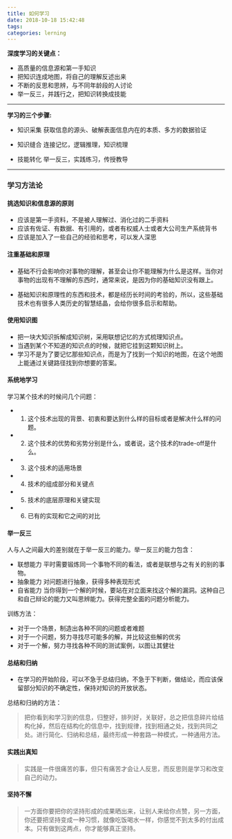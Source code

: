 ```yaml
---
title: 如何学习
date: 2018-10-18 15:42:48
tags:
categories: lerning
---
```


**深度学习的关键点：**

* 高质量的信息源和第一手知识
* 把知识连成地图，将自己的理解反述出来
* 不断的反思和思辨，与不同年龄段的人讨论
* 举一反三，并践行之，把知识转换成技能

---

**学习的三个步骤:**

* 知识采集
    获取信息的源头、破解表面信息内在的本质、多方的数据验证

* 知识缝合
    连接记忆，逻辑推理，知识梳理
    
* 技能转化
    举一反三，实践练习，传授教导
    
---

### 学习方法论

#### 挑选知识和信息源的原则

* 应该是第一手资料，不是被人理解过、消化过的二手资料
* 应该有佐证、有数据、有引用的，或者有权威人士或者大公司生产系统背书
* 应该是加入了一些自己的经验和思考，可以发人深思


#### 注重基础和原理

* 基础不行会影响你对事物的理解，甚至会让你不能理解为什么是这样。当你对事物的出现有不理解的东西时，通常来说，是因为你的基础知识没有跟上。


* 基础知识和原理性的东西和技术，都是经历长时间的考验的，所以，这些基础技术也有很多人类历史的智慧结晶，会给你很多启示和帮助。


#### 使用知识图

* 把一块大知识拆解成知识树，采用联想记忆的方式梳理知识点。
* 当遇到某个不知道的知识点的时候，就把它挂到这颗知识树上。
* 学习不是为了要记忆那些知识点，而是为了找到一个知识的地图，在这个地图上能通过关键路径找到你想要的答案。


#### 系统地学习

学习某个技术的时候问几个问题：
+ 1. 这个技术出现的背景、初衷和要达到什么样的目标或者是解决什么样的问题。
+ 2. 这个技术的优势和劣势分别是什么，或者说，这个技术的trade-off是什么。
+ 3. 这个技术的适用场景
+ 4. 技术的组成部分和关键点
+ 5. 技术的底层原理和关键实现
+ 6. 已有的实现和它之间的对比


#### 举一反三

人与人之间最大的差别就在于举一反三的能力。举一反三的能力包含：

* 联想能力
    平时需要锻炼同一个事物不同的看法，或者是联想与之有关的别的事物。
* 抽象能力
    对问题进行抽象，获得多种表现形式
* 自省能力
    当你得到一个解的时候，要站在对立面来找这个解的漏洞。这种自己和自己辩论的能力又叫思辨能力。获得完整全面的问题分析能力。


训练方法：

+ 对于一个场景，制造出各种不同的问题或者难题
+ 对于一个问题，努力寻找尽可能多的解，并比较这些解的优劣
+ 对于一个解，努力寻找各种不同的测试案例，以图让其健壮

#### 总结和归纳

+ 在学习的开始阶段，可以不急于总结归纳，不急于下判断，做结论，而应该保留部分知识的不确定性，保持对知识的开放状态。

总结和归纳的方法：
>把你看到和学习到的信息，归整好，排列好，关联好，总之把信息碎片给结构化掉，然后在结构化的信息中，找到规律，找到相通之处，找到共同之处。进行简化、归纳和总结，最终形成一种套路一种模式，一种通用方法。


#### 实践出真知

>实践是一件很痛苦的事，但只有痛苦才会让人反思，而反思则是学习和改变自己的动力。

#### 坚持不懈

>一方面你要把你的坚持形成的成果晒出来，让别人来给你点赞，另一方面，你还要把坚持变成一种习惯，就像吃饭喝水一样，你感觉不到太多的付出成本。只有做到这两点，你才能够真正坚持。